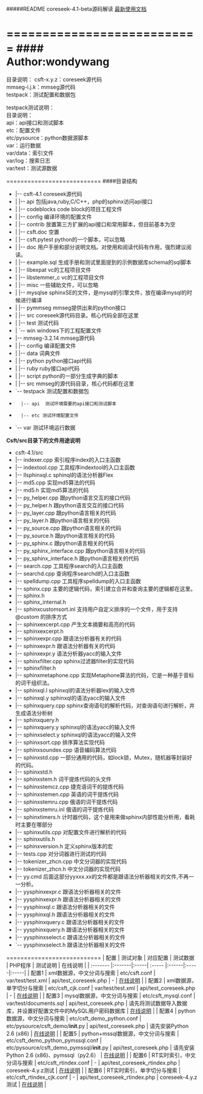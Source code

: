 #####README
coreseek-4.1-beta源码解读
[最新使用文档](http://www.coreseek.cn/products/products-install/)  

===========================
####　　　　　　　Author:wondywang
===========================

目录说明：
csft-x.y.z：coreseek源代码  
mmseg-i.j.k：mmseg源代码  
testpack：测试配置和数据包  

testpack测试说明：  
目录说明：  
api：api接口和测试脚本  
etc：配置文件  
etc/pysource：python数据源脚本  
var：运行数据  
var/data：索引文件  
var/log：搜索日志  
var/test：测试源数据  

===========================
####目录结构
+   |-- csft-4.1    coreseek源代码
+   |   |-- api  包括java,ruby,C/C++，php的sphinx访问api接口
+   |   |-- codeblocks    code block的项目工程文件
+   |   |-- config     编译环境的配置文件
+   |   |-- contrib   放置第三方扩展的api接口和常用脚本，但目前基本为空
+   |   |-- csft.doc   空置
+   |   |-- csft.pytest   python的一个脚本，可以忽略
+   |   |-- doc    用户手册和部分说明文档。对使用和阅读代码有作用，强烈建议阅读。
+   |   |-- example.sql   生成手册和测试里面提到的示例数据库schema的sql脚本
+   |   |-- libexpat   vc的工程项目文件
+   |   |-- libstemmer_c    vc的工程项目文件
+   |   |-- misc  一些辅助文件，可以忽略
+   |   |-- mysqlse  sphinxSE的文件，是mysql的引擎文件，放在编译mysql的时候进行编译
+   |   |-- pymmseg   mmseg提供出来的python接口
+   |   |-- src  coreseek源代码目录。核心代码全部在这里
+   |   |-- test   测试代码
+   |   `-- win   windows下的工程配置文件
+   |-- mmseg-3.2.14   mmseg源代码
+   |   |-- config   编译配置文件
+   |   |-- data  词典文件
+   |   |-- python  python接口api代码
+   |   |-- ruby  ruby接口api代码
+   |   |-- script   python的一部分生成字典的脚本
+   |   |-- src  mmseg的源代码目录，核心代码都在这里
+   `-- testpack   测试配置和数据包
+       |-- api  测试环境需要的api接口和测试脚本
+       |-- etc 测试环境配置文件
+   `-- var 测试环境运行数据


**Csft/src目录下的文件用途说明**
+   csft-4.1/src
+   |-- indexer.cpp   索引程序index的入口主函数
+   |-- indextool.cpp  工具程序indextool的入口主函数
+   |-- llsphinxql.c    sphinql的语法分析器Flex
+   |-- md5.cpp  实现md5算法的代码
+   |-- md5.h  实现md5算法的代码
+   |-- py_helper.cpp 跟python语言交互的接口代码
+   |-- py_helper.h  跟python语言交互的接口代码
+   |-- py_layer.cpp 跟python语言相关的代码
+   |-- py_layer.h   跟python语言相关的代码
+   |-- py_source.cpp  跟python语言相关的代码
+   |-- py_source.h  跟python语言相关的代码
+   |-- py_sphinx.c  跟python语言相关的代码
+   |-- py_sphinx_interface.cpp  跟python语言相关的代码
+   |-- py_sphinx_interface.h  跟python语言相关的代码
+   |-- search.cpp  工具程序search的入口主函数
+   |-- searchd.cpp  查询程序searchd的入口主函数
+   |-- spelldump.cpp  工具程序spelldump的入口主函数
+   |-- sphinx.cpp   主要的逻辑代码，索引建立合并和查询主要的逻辑都在这里。
+   |-- sphinx.h  
+   |-- sphinx_internal.h
+   |-- sphinxcustomsort.inl  支持用户自定义排序的一个文件，用于支持 @custom 的排序方式
+   |-- sphinxexcerpt.cpp   产生文本摘要和高亮的代码
+   |-- sphinxexcerpt.h  
+   |-- sphinxexpr.cpp    跟语法分析器有关的代码
+   |-- sphinxexpr.h  跟语法分析器有关的代码
+   |-- sphinxexpr.y   语法分析器yacc的输入文件
+   |-- sphinxfilter.cpp   sphinx过滤器filter的实现代码
+   |-- sphinxfilter.h
+   |-- sphinxmetaphone.cpp  实现Metaphone算法的代码，它是一种基于音标的词干组织法。
+   |-- sphinxql.l  sphinxql的语法分析器lex的输入文件
+   |-- sphinxql.y  sphinxql的语法yacc的输入文件
+   |-- sphinxquery.cpp  sphinx查询语句的解析代码，对查询语句进行解析，并生成语法分析树
+   |-- sphinxquery.h
+   |-- sphinxquery.y sphinxql的语法yacc的输入文件
+   |-- sphinxselect.y  sphinxql的语法yacc的输入文件
+   |-- sphinxsort.cpp  排序算法实现代码
+   |-- sphinxsoundex.cpp  语音编码算法代码
+   |-- sphinxstd.cpp 一部分通用的代码，如lock锁，Mutex，随机器等封装好的代码。
+   |-- sphinxstd.h 
+   |-- sphinxstem.h  词干提炼代码的头文件
+   |-- sphinxstemcz.cpp  捷克语词干的提炼代码
+   |-- sphinxstemen.cpp  英语的词干提炼代码
+   |-- sphinxstemru.cpp 俄语的词干提炼代码
+   |-- sphinxstemru.inl  俄语的词干提炼代码
+   |-- sphinxtimers.h 计时器代码，这个是用来做sphinx内部性能分析用，看耗时主要在哪部分
+   |-- sphinxutils.cpp  对配置文件进行解析的代码
+   |-- sphinxutils.h
+   |-- sphinxversion.h   定义sphinx版本的宏
+   |-- tests.cpp  对分词器进行测试的代码
+   |-- tokenizer_zhcn.cpp 中文分词器的实现代码
+   |-- tokenizer_zhcn.h 中文分词器的实现代码
+   |-- yy.cmd  后面这部分yyxxx.xx的文件都是跟语法分析器相关的文件,不再一一分析。
+   |-- yysphinxexpr.c  跟语法分析器相关的文件
+   |-- yysphinxexpr.h  跟语法分析器相关的文件
+   |-- yysphinxql.c  跟语法分析器相关的文件
+   |-- yysphinxql.h  跟语法分析器相关的文件
+   |-- yysphinxquery.c  跟语法分析器相关的文件
+   |-- yysphinxquery.h  跟语法分析器相关的文件
+   |-- yysphinxselect.c  跟语法分析器相关的文件
+   `-- yysphinxselect.h  跟语法分析器相关的文件

===========================
| 配置 | 测试对象  | 对应配置 | 测试数据 | PHP程序  | 测试说明 | 在线说明 |
| :------- |:-------|:-----| :----- |:------|:-----|:-----|
| 配置1 | xml数据源，中文分词与搜索 | etc/csft.conf | var/test/test.xml | api/test_coreseek.php | - | [在线说明](http://www.coreseek.cn/products/products-install/install_on_bsd_linux/) |
| 配置2 | xml数据源，单字切分与搜索 | etc/csft_cjk.conf | var/test/test.xml  | api/test_coreseek.php | - | [在线说明](http://www.coreseek.cn/products-install/ngram_len_cjk/) |
| 配置3 | mysql数据源，中文分词与搜索 |  etc/csft_mysql.conf | var/test/documents.sql  | api/test_coreseek.php | 请先将测试数据导入数据库，并设置好配置文件中的MySQL用户密码数据库 | [在线说明](http://www.coreseek.cn/products-install/mysql/) |
| 配置4 | python数据源，中文分词与搜索 | etc/csft_demo_python.conf | etc/pysource/csft_demo/__init__.py  | api/test_coreseek.php | 请先安装Python 2.6 (x86) | [在线说明](http://www.coreseek.cn/products-install/python/) |
| 配置5 | python+mssql数据源，中文分词与搜索 |  etc/csft_demo_python_pymssql.conf | etc/pysource/csft_demo_pymssql/__init__.py | api/test_coreseek.php | 请先安装Python 2.6 (x86)、pymssql（py2.6） | [在线说明](http://www.coreseek.cn/products-install/python/) |
| 配置6 | RT实时索引，中文分词与搜索 | etc/csft_rtindex.conf | - | api/test_coreseek_rtindex.php | coreseek-4.y.z测试 | [在线说明](http://www.coreseek.cn/products-install/rt-indexes/) |
| 配置6 | RT实时索引，单字切分与搜索 | etc/csft_rtindex_cjk.conf | - | api/test_coreseek_rtindex.php | coreseek-4.y.z测试 | [在线说明](http://www.coreseek.cn/products-install/rt-indexes/) |
